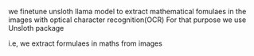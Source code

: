 we finetune unsloth llama model to extract mathematical fomulaes in the images with optical character recognition(OCR) For that purpose we use Unsloth package

i.e, we extract formulaes in maths from images
